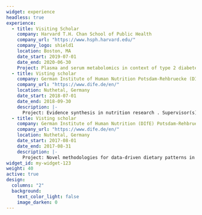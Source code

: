 ```yaml
---
widget: experience
headless: true
experience:
  - title: Visiting Scholar
    company: Harvard T.H. Chan School of Public Health
    company_url: "https://www.hsph.harvard.edu/"
    company_logo: shield1
    location: Boston, MA
    date_start: 2019-07-01
    date_end: 2020-06-30
    Project: Plasma and serum metabolomics in context of type 2 diabetes risk. Supervisor: Prof. Frank B. Hu MD PhD 
  - title: Visting scholar
    company: German Institute of Human Nutrition Potsdam-Rehbruecke (DIfE)
    company_url: "https://www.dife.de/en/"
    location: Nuthetal, Germany
    date_start: 2018-07-01
    date_end: 2018-09-30
    description: |-
      Project: Evidence synthesis in nutrition research . Supervisor(s): Prof. dr. Heiner Boeing, PD Dr. rer. nat. Lukas Schwingshackl, MSc
  - title: Visting scholar
    company: German Institute of Human Nutrition (DIfE) Potsdam-Rehbruecke(DIfE)
    company_url: "https://www.dife.de/en/"
    location: Nuthetal, Germany
    date_start: 2017-08-01
    date_end: 2017-08-31
    description: |-
      Project: Novel methodologies for data-driven dietary patterns in nutrtional epidemiology. Supervisor: Prof. dr. Heiner Boeing
widget_id: my-widget-123
weight: 40
active: true
design:
  columns: "2"
  background:
    text_color_light: false
    image_darken: 0
---
```

